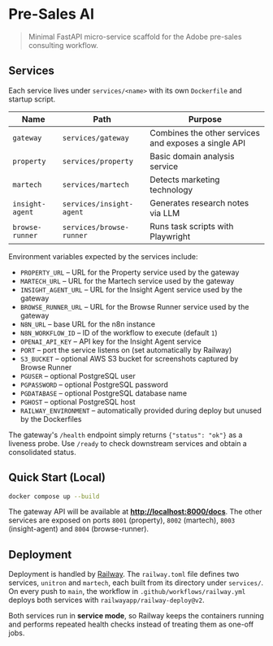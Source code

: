 # Pre-Sales AI

> Minimal FastAPI micro-service scaffold for the Adobe pre-sales consulting workflow.

## Services

Each service lives under `services/<name>` with its own `Dockerfile` and startup
script.

| Name      | Path                | Purpose                         |
|-----------|--------------------|---------------------------------|
| `gateway` | `services/gateway` | Combines the other services and exposes a single API |
| `property`| `services/property`| Basic domain analysis service   |
| `martech` | `services/martech` | Detects marketing technology    |
| `insight-agent` | `services/insight-agent` | Generates research notes via LLM |
| `browse-runner` | `services/browse-runner` | Runs task scripts with Playwright |

Environment variables expected by the services include:

- `PROPERTY_URL` – URL for the Property service used by the gateway
- `MARTECH_URL` – URL for the Martech service used by the gateway
- `INSIGHT_AGENT_URL` – URL for the Insight Agent service used by the gateway
- `BROWSE_RUNNER_URL` – URL for the Browse Runner service used by the gateway
- `N8N_URL` – base URL for the n8n instance
- `N8N_WORKFLOW_ID` – ID of the workflow to execute (default `1`)
- `OPENAI_API_KEY` – API key for the Insight Agent service
- `PORT` – port the service listens on (set automatically by Railway)
- `S3_BUCKET` – optional AWS S3 bucket for screenshots captured by Browse Runner
- `PGUSER` – optional PostgreSQL user
- `PGPASSWORD` – optional PostgreSQL password
- `PGDATABASE` – optional PostgreSQL database name
- `PGHOST` – optional PostgreSQL host
- `RAILWAY_ENVIRONMENT` – automatically provided during deploy but unused by the Dockerfiles

The gateway's `/health` endpoint simply returns `{"status": "ok"}` as a liveness probe. Use `/ready` to check downstream services and obtain a consolidated status.

## Quick Start (Local)

```bash
docker compose up --build
```

The gateway API will be available at
**[http://localhost:8000/docs](http://localhost:8000/docs)**. The other
services are exposed on ports `8001` (property), `8002` (martech), `8003` (insight-agent) and `8004` (browse-runner).

## Deployment

Deployment is handled by [Railway](https://railway.app/). The `railway.toml`
file defines two services, `unitron` and `martech`, each built from its
directory under `services/`. On every push to `main`, the workflow in
`.github/workflows/railway.yml` deploys both services with
`railwayapp/railway-deploy@v2`.

Both services run in **service mode**, so Railway keeps the containers
running and performs repeated health checks instead of treating them as
one-off jobs.


